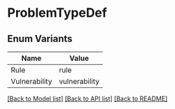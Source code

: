 # ProblemTypeDef

## Enum Variants

| Name | Value |
|---- | -----|
| Rule | rule |
| Vulnerability | vulnerability |


[[Back to Model list]](../README.md#documentation-for-models) [[Back to API list]](../README.md#documentation-for-api-endpoints) [[Back to README]](../README.md)


